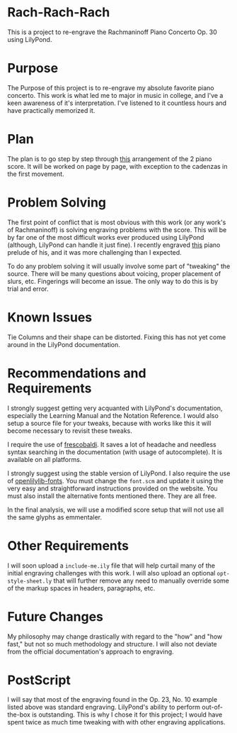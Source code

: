 Rach-Rach-Rach
==============

This is a project to re-engrave the Rachmaninoff Piano Concerto Op. 30 using LilyPond.

# Purpose
The Purpose of this project is to re-engrave my absolute favorite piano concerto. This work is what led me to major in music in college, and I've a keen awareness of it's interpretation. I've listened to it countless hours and have practically memorized it.

# Plan
The plan is to go step by step through [this](http://petrucci.mus.auth.gr/imglnks/usimg/1/1c/IMSLP03554-Rachmaninov-Op30arr2p4h.pdf) arrangement of the 2 piano score. It will be worked on page by page, with exception to the cadenzas in the first movement. 
# Problem Solving
The first point of conflict that is most obvious with this work (or any work's of Rachmaninoff) is solving engraving problems with the score. This will be by far one of the most difficult works ever produced using LilyPond (although, LilyPond can handle it just fine). I recently engraved [this](http://petrucci.mus.auth.gr/imglnks/usimg/b/bc/IMSLP355543-PMLP02017-RachmaninoffOp23No10.pdf) piano prelude of his, and it was more challenging than I expected.

To do any problem solving it will usually involve some part of "tweaking" the source. There will be many questions about voicing, proper placement of slurs, etc. Fingerings will become an issue. The only way to do this is by trial and error.

# Known Issues
Tie Columns and their shape can be distorted. Fixing this has not yet come around in the LilyPond documentation.

# Recommendations and Requirements
I strongly suggest getting very acquanted with LilyPond's documentation, especially the Learning Manual and the Notation Reference. I would also setup a source file for your tweaks, because with works like this it will become necessary to revisit these tweaks.

I require the use of [frescobaldi](http://frescobaldi.org/). It saves a lot of headache and needless syntax searching in the documentation (with usage of autocomplete). It is available on all platforms.

I strongly suggest using the stable version of LilyPond. I also require the use of [openlilylib-fonts](http://fonts.openlilylib.org). You must change the `font.scm` and update it using the very easy and straightforward instructions provided on the website. You must also install the alternative fonts mentioned there. They are all free.

In the final analysis, we will use a modified score setup that will not use all the same glyphs as emmentaler.

# Other Requirements
I will soon upload a `include-me.ily` file that will help curtail many of the initial engraving challenges with this work. I will also upload an optional `opt-style-sheet.ly` that will further remove any need to manually override some of the markup spaces in headers, paragraphs, etc.

# Future Changes
My philosophy may change drastically with regard to the "how" and "how fast," but not so much methodology and structure. I will also not deviate from the official documentation's approach to engraving.

# PostScript
I will say that most of the engraving found in the Op. 23, No. 10 example listed above was standard engraving. LilyPond's ability to perform out-of-the-box is outstanding. This is why I chose it for this project; I would have spent twice as much time tweaking with with other engraving applications.
